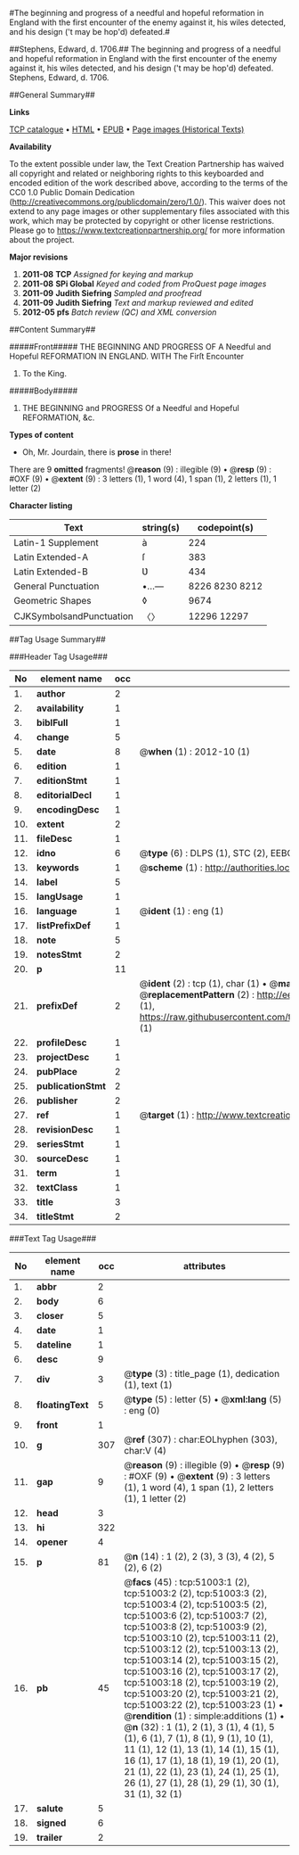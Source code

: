 #The beginning and progress of a needful and hopeful reformation in England with the first encounter of the enemy against it, his wiles detected, and his design ('t may be hop'd) defeated.#

##Stephens, Edward, d. 1706.##
The beginning and progress of a needful and hopeful reformation in England with the first encounter of the enemy against it, his wiles detected, and his design ('t may be hop'd) defeated.
Stephens, Edward, d. 1706.

##General Summary##

**Links**

[TCP catalogue](http://www.ota.ox.ac.uk/tcp/)  • 
[HTML](http://tei.it.ox.ac.uk/tcp/Texts-HTML/free/A61/A61422.html)  • 
[EPUB](http://tei.it.ox.ac.uk/tcp/Texts-EPUB/free/A61/A61422.epub) • 
[Page images (Historical Texts)](https://historicaltexts.jisc.ac.uk/eebo-11924098e)

**Availability**

To the extent possible under law, the Text Creation Partnership has waived all copyright and related or neighboring rights to this keyboarded and encoded edition of the work described above, according to the terms of the CC0 1.0 Public Domain Dedication (http://creativecommons.org/publicdomain/zero/1.0/). This waiver does not extend to any page images or other supplementary files associated with this work, which may be protected by copyright or other license restrictions. Please go to https://www.textcreationpartnership.org/ for more information about the project.

**Major revisions**

1. __2011-08__ __TCP__ *Assigned for keying and markup*
1. __2011-08__ __SPi Global__ *Keyed and coded from ProQuest page images*
1. __2011-09__ __Judith Siefring__ *Sampled and proofread*
1. __2011-09__ __Judith Siefring__ *Text and markup reviewed and edited*
1. __2012-05__ __pfs__ *Batch review (QC) and XML conversion*

##Content Summary##

#####Front#####
THE BEGINNING AND PROGRESS OF A Needful and Hopeful REFORMATION IN ENGLAND. WITH The Firſt Encounter
1. To the King.

#####Body#####

1. THE BEGINNING and PROGRESS Of a Needful and Hopeful REFORMATION, &c.

**Types of content**

  * Oh, Mr. Jourdain, there is **prose** in there!

There are 9 **omitted** fragments! 
 @__reason__ (9) : illegible (9)  •  @__resp__ (9) : #OXF (9)  •  @__extent__ (9) : 3 letters (1), 1 word (4), 1 span (1), 2 letters (1), 1 letter (2)

**Character listing**


|Text|string(s)|codepoint(s)|
|---|---|---|
|Latin-1 Supplement|à|224|
|Latin Extended-A|ſ|383|
|Latin Extended-B|Ʋ|434|
|General Punctuation|•…—|8226 8230 8212|
|Geometric Shapes|◊|9674|
|CJKSymbolsandPunctuation|〈〉|12296 12297|

##Tag Usage Summary##

###Header Tag Usage###

|No|element name|occ|attributes|
|---|---|---|---|
|1.|__author__|2||
|2.|__availability__|1||
|3.|__biblFull__|1||
|4.|__change__|5||
|5.|__date__|8| @__when__ (1) : 2012-10 (1)|
|6.|__edition__|1||
|7.|__editionStmt__|1||
|8.|__editorialDecl__|1||
|9.|__encodingDesc__|1||
|10.|__extent__|2||
|11.|__fileDesc__|1||
|12.|__idno__|6| @__type__ (6) : DLPS (1), STC (2), EEBO-CITATION (1), OCLC (1), VID (1)|
|13.|__keywords__|1| @__scheme__ (1) : http://authorities.loc.gov/ (1)|
|14.|__label__|5||
|15.|__langUsage__|1||
|16.|__language__|1| @__ident__ (1) : eng (1)|
|17.|__listPrefixDef__|1||
|18.|__note__|5||
|19.|__notesStmt__|2||
|20.|__p__|11||
|21.|__prefixDef__|2| @__ident__ (2) : tcp (1), char (1)  •  @__matchPattern__ (2) : ([0-9\-]+):([0-9IVX]+) (1), (.+) (1)  •  @__replacementPattern__ (2) : http://eebo.chadwyck.com/downloadtiff?vid=$1&page=$2 (1), https://raw.githubusercontent.com/textcreationpartnership/Texts/master/tcpchars.xml#$1 (1)|
|22.|__profileDesc__|1||
|23.|__projectDesc__|1||
|24.|__pubPlace__|2||
|25.|__publicationStmt__|2||
|26.|__publisher__|2||
|27.|__ref__|1| @__target__ (1) : http://www.textcreationpartnership.org/docs/. (1)|
|28.|__revisionDesc__|1||
|29.|__seriesStmt__|1||
|30.|__sourceDesc__|1||
|31.|__term__|1||
|32.|__textClass__|1||
|33.|__title__|3||
|34.|__titleStmt__|2||


###Text Tag Usage###

|No|element name|occ|attributes|
|---|---|---|---|
|1.|__abbr__|2||
|2.|__body__|6||
|3.|__closer__|5||
|4.|__date__|1||
|5.|__dateline__|1||
|6.|__desc__|9||
|7.|__div__|3| @__type__ (3) : title_page (1), dedication (1), text (1)|
|8.|__floatingText__|5| @__type__ (5) : letter (5)  •  @__xml:lang__ (5) : eng (0)|
|9.|__front__|1||
|10.|__g__|307| @__ref__ (307) : char:EOLhyphen (303), char:V (4)|
|11.|__gap__|9| @__reason__ (9) : illegible (9)  •  @__resp__ (9) : #OXF (9)  •  @__extent__ (9) : 3 letters (1), 1 word (4), 1 span (1), 2 letters (1), 1 letter (2)|
|12.|__head__|3||
|13.|__hi__|322||
|14.|__opener__|4||
|15.|__p__|81| @__n__ (14) : 1 (2), 2 (3), 3 (3), 4 (2), 5 (2), 6 (2)|
|16.|__pb__|45| @__facs__ (45) : tcp:51003:1 (2), tcp:51003:2 (2), tcp:51003:3 (2), tcp:51003:4 (2), tcp:51003:5 (2), tcp:51003:6 (2), tcp:51003:7 (2), tcp:51003:8 (2), tcp:51003:9 (2), tcp:51003:10 (2), tcp:51003:11 (2), tcp:51003:12 (2), tcp:51003:13 (2), tcp:51003:14 (2), tcp:51003:15 (2), tcp:51003:16 (2), tcp:51003:17 (2), tcp:51003:18 (2), tcp:51003:19 (2), tcp:51003:20 (2), tcp:51003:21 (2), tcp:51003:22 (2), tcp:51003:23 (1)  •  @__rendition__ (1) : simple:additions (1)  •  @__n__ (32) : 1 (1), 2 (1), 3 (1), 4 (1), 5 (1), 6 (1), 7 (1), 8 (1), 9 (1), 10 (1), 11 (1), 12 (1), 13 (1), 14 (1), 15 (1), 16 (1), 17 (1), 18 (1), 19 (1), 20 (1), 21 (1), 22 (1), 23 (1), 24 (1), 25 (1), 26 (1), 27 (1), 28 (1), 29 (1), 30 (1), 31 (1), 32 (1)|
|17.|__salute__|5||
|18.|__signed__|6||
|19.|__trailer__|2||
